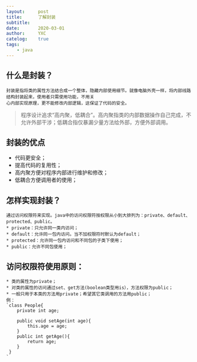 ```yaml
---
layout:     post
title:      了解封装
subtitle:   
date:       2020-03-01
author:     YXC
catelog:    true
tags:
    - java
---
```

## 什么是封装？
    封装是指将类的属性方法结合成一个整体，隐藏内部使用细节。就像电脑外壳一样，将内部线路结构封装起来，使用者只需使用功能，不用关
    心内部实现原理，更不能修改内部逻辑，这保证了代码的安全。
>程序设计追求“高内聚，低耦合”。高内聚指类的内部数据操作自己完成，不允许外部干涉；低耦合指仅暴漏少量方法给外部，方便外部调用。
## 封装的优点
   * 代码更安全；
   * 提高代码的复用性；
   * 高内聚方便对程序内部进行维护和修改；
   * 低耦合方便调用者的使用；
## 怎样实现封装？ 
    通过访问权限符来实现。java中的访问权限符按权限从小到大排列为：private、default、protected、public。
    * private：只允许同一类内访问；
    * default：允许同一包内访问。当不加权限符时默认为default；
    * protected：允许同一包内访问和不同包的子类下使用；
    * public：允许不同包使用；
## 访问权限符使用原则：
    * 类的属性为private；
    * 对类的属性的访问通过set、get方法(boolean类型用is），方法权限为public；
    * 一般只用于本类的方法用private；希望其它类调用的方法用public； 
    例：
    `class People{
    	private int age;
	
		public void setAge(int age){
			this.age = age;
		}
		public int getAge(){
			return age;
		}
     }
    `

